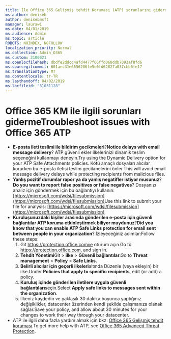 ```yaml
---
title: İle Office 365 Gelişmiş tehdit Koruması (ATP) sorunlarını giderme
ms.author: deniseb
author: denisebmsft
manager: laurawi
ms.date: 04/01/2019
ms.audience: Admin
ms.topic: article
ROBOTS: NOINDEX, NOFOLLOW
localization_priority: Normal
ms.collection: Admin_O365
ms.custom: 3100021
ms.openlocfilehash: dbdfe2ddcc4afd4477f66ffd060ddb7093af8fd6
ms.sourcegitcommit: 601aec31e6556286fe5e0fd62827a037cbb6fe17
ms.translationtype: MT
ms.contentlocale: tr-TR
ms.lasthandoff: 04/02/2019
ms.locfileid: "31031128"
---
```

# <a name="troubleshoot-issues-with-office-365-atp"></a><span data-ttu-id="093f7-102">Office 365 KM ile ilgili sorunları giderme</span><span class="sxs-lookup"><span data-stu-id="093f7-102">Troubleshoot issues with Office 365 ATP</span></span>

- <span data-ttu-id="093f7-103">**E-posta ileti teslimi ile bildirim gecikmeleri**?</span><span class="sxs-lookup"><span data-stu-id="093f7-103">**Notice delays with email message delivery**?</span></span> <span data-ttu-id="093f7-104">ATP güvenli ekler ilkelerinizi dinamik teslim seçeneğini kullanmayı deneyin.</span><span class="sxs-lookup"><span data-stu-id="093f7-104">Try using the Dynamic Delivery option for your ATP Safe Attachments policies.</span></span> <span data-ttu-id="093f7-105">Kötü amaçlı dosyaları alıcılar korurken bu e-posta iletisi teslim gecikmelerini önler.</span><span class="sxs-lookup"><span data-stu-id="093f7-105">This will avoid email message delivery delays while protecting recipients from malicious files.</span></span>
- <span data-ttu-id="093f7-106">**Yanlış pozitif durumlar rapor ya da yanlış negatifler istiyor musunuz**?</span><span class="sxs-lookup"><span data-stu-id="093f7-106">**Do you want to report false positives or false negatives**?</span></span> <span data-ttu-id="093f7-107">Dosyanızı analiz için göndermek için bu bağlantıyı kullanın:[https://microsoft.com/wdsi/filesubmission](https://microsoft.com/wdsi/filesubmission)</span><span class="sxs-lookup"><span data-stu-id="093f7-107">Use this link to submit your file for analysis: [https://microsoft.com/wdsi/filesubmission](https://microsoft.com/wdsi/filesubmission)</span></span>
- <span data-ttu-id="093f7-108">**Kuruluşunuzdaki kişiler arasında gönderilen e-posta için güvenli bağlantılar ATP koruma etkinleştirmek biliyor muydunuz**?</span><span class="sxs-lookup"><span data-stu-id="093f7-108">**Did you know that you can enable ATP Safe Links protection for email sent between people in your organization**?</span></span> <span data-ttu-id="093f7-109">İzleyeceğiniz adımlar:</span><span class="sxs-lookup"><span data-stu-id="093f7-109">Follow these steps:</span></span>
    1. <span data-ttu-id="093f7-110">Git https://protection.office.comve oturum açın.</span><span class="sxs-lookup"><span data-stu-id="093f7-110">Go to https://protection.office.com, and sign in.</span></span>
    2. <span data-ttu-id="093f7-111">**Tehdit Yönetimi**Git > **ilke** > **Güvenli bağlantılar**.</span><span class="sxs-lookup"><span data-stu-id="093f7-111">Go to **Threat management** > **Policy** > **Safe Links**.</span></span>
    3. <span data-ttu-id="093f7-112">**Belirli alıcılar için geçerli ilkeleri**altında Düzenle (veya ekleyin) bir ilke.</span><span class="sxs-lookup"><span data-stu-id="093f7-112">Under **Policies that apply to specific recipients**, edit (or add) a policy.</span></span>
    4. <span data-ttu-id="093f7-113">**Kuruluş içinde gönderilen iletilere uygula güvenli bağlantıları**seçin.</span><span class="sxs-lookup"><span data-stu-id="093f7-113">Select **Apply safe links to messages sent within the organization**.</span></span>
    5. <span data-ttu-id="093f7-114">İlkeniz kaydedin ve yaklaşık 30 dakika boyunca yaptığınız değişiklikler, datacenter üzerinden kendi şekilde çalışmanıza olanak sağlar.</span><span class="sxs-lookup"><span data-stu-id="093f7-114">Save your policy, and allow about 30 minutes for your changes to work their way through your datacenter.</span></span>
- <span data-ttu-id="093f7-115">ATP ile ilgili daha fazla yardım almak için bkz: [Office 365 Gelişmiş tehdit koruması](https://docs.microsoft.com/office365/securitycompliance/office-365-atp).</span><span class="sxs-lookup"><span data-stu-id="093f7-115">To get more help with ATP, see [Office 365 Advanced Threat Protection](https://docs.microsoft.com/office365/securitycompliance/office-365-atp).</span></span>